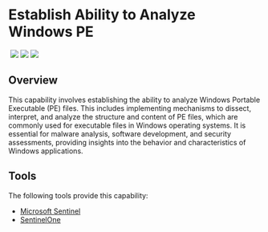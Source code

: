 # Establish Ability to Analyze Windows PE
&nbsp;![](https://img.shields.io/badge/ID-C1318-blue)&nbsp;![](https://img.shields.io/badge/Phase-Preparation_%28P0001%29-blue)&nbsp;![](https://img.shields.io/badge/Category-File-blue)
## Overview
This capability involves establishing the ability to analyze Windows Portable Executable (PE) files. This includes implementing mechanisms to dissect, interpret, and analyze the structure and content of PE files, which are commonly used for executable files in Windows operating systems. It is essential for malware analysis, software development, and security assessments, providing insights into the behavior and characteristics of Windows applications.

## Tools
The following tools provide this capability:

- [Microsoft Sentinel](../tool/ms-sentinel/C1318.md)
- [SentinelOne](../tool/sentinelone/C1318.md)